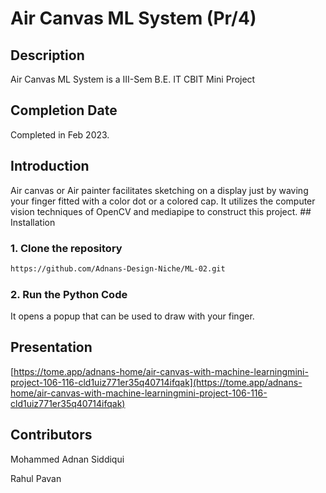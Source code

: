 # Air Canvas ML System (Pr/4)

## Description

Air Canvas ML System is a III-Sem B.E. IT CBIT Mini Project

## Completion Date

Completed in Feb 2023. 

## Introduction

Air canvas or Air painter facilitates sketching on a display just by waving your finger fitted with a color dot or a colored cap. 
It utilizes the computer vision techniques of OpenCV and mediapipe to construct this project. ## Installation

### 1. Clone the repository

```bash
https://github.com/Adnans-Design-Niche/ML-02.git
```
### 2. Run the Python Code

It opens a popup that can be used to draw with your finger.

## Presentation

[https://tome.app/adnans-home/air-canvas-with-machine-learningmini-project-106-116-cld1uiz771er35q40714ifqak](https://tome.app/adnans-home/air-canvas-with-machine-learningmini-project-106-116-cld1uiz771er35q40714ifqak)

## Contributors

Mohammed Adnan Siddiqui

Rahul Pavan